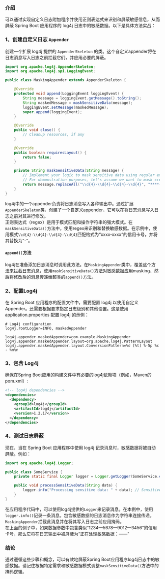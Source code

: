 <a name="iO7gY"></a>
### 介绍
可以通过实现自定义日志附加程序并使用正则表达式来识别和屏蔽敏感信息，从而屏蔽 Spring Boot 应用程序的 log4j 日志中的敏感数据。以下是具体方法实战：
<a name="rv5yi"></a>
### 1、创建自定义日志 `Appender`
创建一个扩展 log4j 提供的 `AppenderSkeleton` 的类。这个自定义appender将在日志消息写入日志之前拦截它们，并应用必要的屏蔽。
```java
import org.apache.log4j.AppenderSkeleton;
import org.apache.log4j.spi.LoggingEvent;

public class MaskingAppender extends AppenderSkeleton {

    @Override
    protected void append(LoggingEvent loggingEvent) {
        String message = loggingEvent.getMessage().toString();
        String maskedMessage = maskSensitiveData(message);
        loggingEvent.setMessage(maskedMessage);
        super.append(loggingEvent);
    }

    @Override
    public void close() {
        // Cleanup resources, if any
    }

    @Override
    public boolean requiresLayout() {
        return false;
    }

    private String maskSensitiveData(String message) {
        // Implement your logic to mask sensitive data using regular expressions
        // For demonstration purposes, let's assume we want to mask credit card numbers
        return message.replaceAll("\\d{4}-\\d{4}-\\d{4}-\\d{4}", "****-****-****-****");
    }
}
```
log4j中的一个appender负责将日志消息写入各种输出中。通过扩展`AppenderSkeleton`类，创建了一个自定义appender，它可以在将日志消息写入日志之前对其进行修改。<br />正则表达式（regex）是用于模式匹配和操作字符串的强大模式。在`maskSensitiveData()`方法中，使用regex来识别和替换敏感数据。在示例中，使用模式`\\d{4}-\\d{4}-\\d{4}-\\d{4}`匹配格式为“xxxx-xxxx”的信用卡号，并将其替换为“-”。
<a name="UO4At"></a>
#### `append()`方法
log4j在准备添加日志消息时调用此方法。在`MaskingAppender`类中，覆盖这个方法来拦截日志消息，使用`maskSensitiveData()`方法对敏感数据应用masking，然后将修改后的消息传递给超类的`append()`方法。
<a name="NT8Lf"></a>
### 2、配置Log4j
在 Spring Boot 应用程序的配置文件中，需要配置 log4j 以使用自定义 Appender。还需要根据要求指定日志级别和其他设置。这是使用 application.properties 配置 log4j 的示例：
```
# Log4j configuration
log4j.rootLogger=INFO, maskedAppender

log4j.appender.maskedAppender=com.example.MaskingAppender
log4j.appender.maskedAppender.layout=org.apache.log4j.PatternLayout
log4j.appender.maskedAppender.layout.ConversionPattern=%d [%t] %-5p %c - %m%n
```
<a name="MnnMo"></a>
### 3、包含 Log4j
确保在Spring Boot应用的构建文件中有必要的log4j依赖项（例如，Maven的pom.xml）:
```xml
<!-- log4j dependencies -->
<dependencies>
  <dependency>
    <groupId>log4j</groupId>
    <artifactId>log4j</artifactId>
    <version>1.2.17</version>
  </dependency>
</dependencies>
```
<a name="yDA6D"></a>
### 4、测试日志屏蔽
现在，当在 Spring Boot 应用程序中使用 log4j 记录消息时，敏感数据将被自动屏蔽。例如：
```java
import org.apache.log4j.Logger;

public class SomeService {
    private static final Logger logger = Logger.getLogger(SomeService.class);

    public void processSensitiveData(String data) {
        logger.info("Processing sensitive data: " + data); // Sensitive data will be masked in the logs
    }
}
```
在应用程序代码中，可以使用log4j提供的`Logger`来记录消息。在本例中，使用`logger.info()`记录一条消息。包含敏感数据的日志消息作为字符串连接传递。`MaskingAppender`拦截此消息并在将其写入日志之前应用掩码。<br />在上面的例子中，如果数据参数中包含类似“1234—5678—9012—3456”的信用卡号，那么它将在日志输出中被屏蔽为“正在处理敏感数据：——”
<a name="SiPzQ"></a>
### 结论
通过遵循这些步骤和概念，可以有效地屏蔽Spring Boot应用程序log4j日志中的敏感数据。请记住根据特定需求和敏感数据模式调整`maskSensitiveData()`方法中的掩码逻辑。
